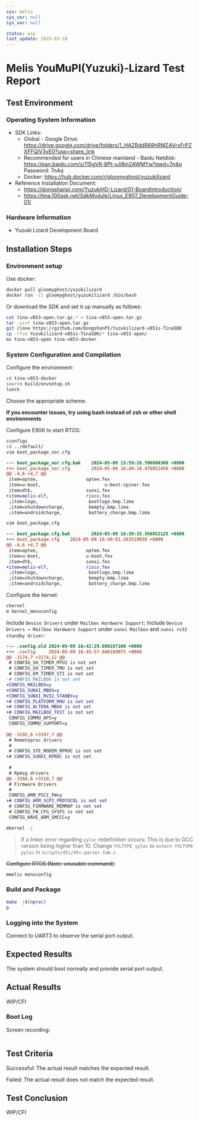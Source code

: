 ```yaml
---
sys: melis
sys_ver: null
sys_var: null

status: wip
last_update: 2025-03-18
---
```


# Melis YouMuPI(Yuzuki)-Lizard Test Report

## Test Environment

### Operating System Information

- SDK Links:
    - Global - Google Drive: https://drive.google.com/drive/folders/1_HAZRddR69hRMZAVrxFrPZXFFQiV3vE0?usp=share_link
    - Recommended for users in Chinese mainland - Baidu Netdisk: https://pan.baidu.com/s/115gVK-8Pt-vJi8jn2AWMYw?pwd=7n4q Password: 7n4q
    - Docker: https://hub.docker.com/r/gloomyghost/yuzukilizard
- Reference Installation Document:
    - https://dongshanpi.com/YuzukiHD-Lizard/01-BoardIntroduction/
    - https://tina.100ask.net/SdkModule/Linux_E907_DevelopmentGuide-01/

### Hardware Information

- Yuzuki Lizard Development Board

## Installation Steps

### Environment setup

Use docker:

```bash
docker pull gloomyghost/yuzukilizard
docker run -it gloomyghost/yuzukilizard /bin/bash
```

Or download the SDK and set it up manually as follows:
```bash
cat tina-v853-open.tar.gz.* > tina-v853-open.tar.gz
tar -xzvf tina-v853-open.tar.gz
git clone https://github.com/DongshanPI/Yuzukilizard-v851s-TinaSDK
cp -rfvd Yuzukilizard-v851s-TinaSDK/* tina-v853-open/
mv tina-v853-open tina-v853-docker
```

### System Configuration and Compilation

Configure the environment:
```bash
cd tina-v853-docker
source build/envsetup.sh
lunch
```
Choose the appropriate scheme.

**If you encounter issues, try using bash instead of zsh or other shell environments**

Configure E906 to start RTOS:
```bash
cconfigs
cd ../default/
vim boot_package_nor.cfg
```
```diff
--- boot_package_nor.cfg.bak    2024-05-09 15:59:28.706860360 +0800
+++ boot_package_nor.cfg        2024-05-09 16:40:10.476852456 +0800
@@ -4,6 +4,7 @@
 item=optee,                  optee.fex
 item=u-boot,                        u-boot-spinor.fex
 item=dtb,                    sunxi.fex
+item=melis-elf,              riscv.fex
 ;item=logo,                   bootlogo.bmp.lzma
 ;item=shutdowncharge,         bempty.bmp.lzma
 ;item=androidcharge,          battery_charge.bmp.lzma
```
```bash
vim boot_package.cfg
```
```diff
--- boot_package.cfg.bak        2024-05-09 16:39:35.356852125 +0800
+++ boot_package.cfg    2024-05-09 16:40:01.263519036 +0800
@@ -4,6 +4,7 @@
 item=optee,                  optee.fex
 item=u-boot,                 u-boot.fex
 item=dtb,                    sunxi.fex
+item=melis-elf,              riscv.fex
 ;item=logo,                   bootlogo.bmp.lzma
 ;item=shutdowncharge,         bempty.bmp.lzma
 ;item=androidcharge,          battery_charge.bmp.lzma
```

Configure the kernel:
```bash
ckernel
m kernel_menuconfig
```
Include `Device Drivers` under `Mailbox Hardware Support`;
Include `Device Drivers → Mailbox Hardware Support` under `sunxi Mailbox` and `sunxi rv32 standby driver`:
```diff
--- .config.old 2024-05-09 16:42:29.690187100 +0800
+++ .config     2024-05-09 16:45:57.840189075 +0800
@@ -3174,7 +3174,12 @@
 # CONFIG_SH_TIMER_MTU2 is not set
 # CONFIG_SH_TIMER_TMU is not set
 # CONFIG_EM_TIMER_STI is not set
-# CONFIG_MAILBOX is not set
+CONFIG_MAILBOX=y
+CONFIG_SUNXI_MBOX=y
+CONFIG_SUNXI_RV32_STANBY=y
+# CONFIG_PLATFORM_MHU is not set
+# CONFIG_ALTERA_MBOX is not set
+# CONFIG_MAILBOX_TEST is not set
 CONFIG_IOMMU_API=y
 CONFIG_IOMMU_SUPPORT=y
 
@@ -3192,6 +3197,7 @@
 # Remoteproc drivers
 #
 # CONFIG_STE_MODEM_RPROC is not set
+# CONFIG_SUNXI_RPROC is not set
 
 #
 # Rpmsg drivers
@@ -3304,6 +3310,7 @@
 # Firmware Drivers
 #
 CONFIG_ARM_PSCI_FW=y
+# CONFIG_ARM_SCPI_PROTOCOL is not set
 # CONFIG_FIRMWARE_MEMMAP is not set
 # CONFIG_FW_CFG_SYSFS is not set
 CONFIG_HAVE_ARM_SMCCC=y
```
```bash
mkernel -j
```

> If a linker error regarding `yyloc` redefinition occurs:
> This is due to GCC version being higher than 10. Change `YYLTYPE yyloc` to `extern YYLTYPE yyloc` in `scripts/dtc/dtc-parser.tab.c`

~~Configure RTOS (Note: unusable command)~~:
```bash
mmelis menuconfig
```

### Build and Package

```bash
make -j$(nproc)
p
```

### Logging into the System

Connect to UART3 to observe the serial port output.

## Expected Results

The system should boot normally and provide serial port output.

## Actual Results

WIP/CFI

### Boot Log

Screen recording:

```log
```

## Test Criteria

Successful: The actual result matches the expected result.

Failed: The actual result does not match the expected result.

## Test Conclusion

WIP/CFI
